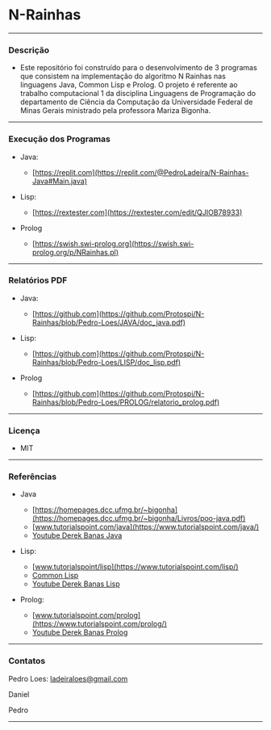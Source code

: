 # N-Rainhas

***

### Descrição

* Este repositório foi construído para o desenvolvimento de 3 programas que consistem na implementação do algoritmo N Rainhas nas linguagens Java, Common Lisp e Prolog. O projeto é referente ao trabalho computacional 1 da disciplina Linguagens de Programação do departamento de Ciência da Computação da Universidade Federal de Minas Gerais ministrado pela professora Mariza Bigonha.

***

### Execução dos Programas

* Java:
  + [https://replit.com](https://replit.com/@PedroLadeira/N-Rainhas-Java#Main.java)

* Lisp:
  + [https://rextester.com](https://rextester.com/edit/QJIOB78933)

* Prolog
  + [https://swish.swi-prolog.org](https://swish.swi-prolog.org/p/NRainhas.pl)

***


### Relatórios PDF

* Java:
  + [https://github.com](https://github.com/Protospi/N-Rainhas/blob/Pedro-Loes/JAVA/doc_java.pdf)

* Lisp:
  + [https://github.com](https://github.com/Protospi/N-Rainhas/blob/Pedro-Loes/LISP/doc_lisp.pdf)

* Prolog
  + [https://github.com](https://github.com/Protospi/N-Rainhas/blob/Pedro-Loes/PROLOG/relatorio_prolog.pdf)

***

### Licença

* MIT

***

### Referências

* Java
  + [https://homepages.dcc.ufmg.br/~bigonha](https://homepages.dcc.ufmg.br/~bigonha/Livros/poo-java.pdf)
  + [www.tutorialspoint.com/java](https://www.tutorialspoint.com/java/)
  + [Youtube Derek Banas Java](https://www.youtube.com/watch?v=n-xAqcBCws4)

* Lisp:
  + [www.tutorialspoint/lisp](https://www.tutorialspoint.com/lisp/)
  + [Common Lisp](https://gigamonkeys.com/book/)
  + [Youtube Derek Banas Lisp](https://www.youtube.com/watch?v=ymSq4wHrqyU)

* Prolog:
  + [www.tutorialspoint.com/prolog](https://www.tutorialspoint.com/prolog/)
  + [Youtube Derek Banas Prolog](https://www.youtube.com/watch?v=SykxWpFwMGs)

***

### Contatos

Pedro Loes: ladeiraloes@gmail.com

Daniel

Pedro

***
